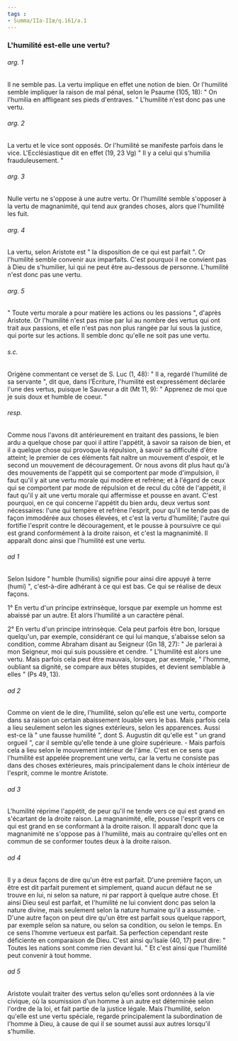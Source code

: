 ```yaml
---
tags : 
- Summa/IIa-IIæ/q.161/a.1
---
```


### L'humilité est-elle une vertu?

###### arg. 1
Il ne semble pas. La vertu implique en effet une notion de bien. Or l'humilité semble impliquer la raison de mal pénal, selon le Psaume (105, 18): " On l'humilia en affligeant ses pieds d'entraves. " L'humilité n'est donc pas une vertu. 

###### arg. 2
La vertu et le vice sont opposés. Or l'humilité se manifeste parfois dans le vice. L'Ecclésiastique dit en effet (19, 23 Vg) " Il y a celui qui s'humilia frauduleusement. " 

###### arg. 3
Nulle vertu ne s'oppose à une autre vertu. Or l'humilité semble s'opposer à la vertu de magnanimité, qui tend aux grandes choses, alors que l'humilité les fuit. 

###### arg. 4
La vertu, selon Aristote est " la disposition de ce qui est parfait ". Or l'humilité semble convenir aux imparfaits. C'est pourquoi il ne convient pas à Dieu de s'humilier, lui qui ne peut être au-dessous de personne. L'humilité n'est donc pas une vertu. 

###### arg. 5
" Toute vertu morale a pour matière les actions ou les passions ", d'après Aristote. Or l'humilité n'est pas mise par lui au nombre des vertus qui ont trait aux passions, et elle n'est pas non plus rangée par lui sous la justice, qui porte sur les actions. Il semble donc qu'elle ne soit pas une vertu. 

###### s.c.
Origène commentant ce verset de S. Luc (1, 48): " Il a, regardé l'humilité de sa servante ", dit que, dans l’Écriture, l'humilité est expressément déclarée l'une des vertus, puisque le Sauveur a dit (Mt 11, 9): " Apprenez de moi que je suis doux et humble de coeur. " 

###### resp.
Comme nous l'avons dit antérieurement en traitant des passions, le bien ardu a quelque chose par quoi il attire l'appétit, à savoir sa raison de bien, et il a quelque chose qui provoque la répulsion, à savoir sa difficulté d'être atteint; le premier de ces éléments fait naître un mouvement d'espoir, et le second un mouvement de découragement. Or nous avons dit plus haut qu'à des mouvements de l'appétit qui se comportent par mode d'impulsion, il faut qu'il y ait une vertu morale qui modère et refrène; et à l'égard de ceux qui se comportent par mode de répulsion et de recul du côté de l'appétit, il faut qu'il y ait une vertu morale qui affermisse et pousse en avant. C'est pourquoi, en ce qui concerne l'appétit du bien ardu, deux vertus sont nécessaires: l'une qui tempère et refrène l'esprit, pour qu'il ne tende pas de façon immodérée aux choses élevées, et c'est la vertu d'humilité; l'autre qui fortifie l'esprit contre le découragement, et le pousse à poursuivre ce qui est grand conformément à la droite raison, et c'est la magnanimité. Il apparaît donc ainsi que l'humilité est une vertu. 

###### ad 1
Selon Isidore " humble (humilis) signifie pour ainsi dire appuyé à terre (humi) ", c'est-à-dire adhérant à ce qui est bas. Ce qui se réalise de deux façons. 

1° En vertu d'un principe extrinsèque, lorsque par exemple un homme est abaissé par un autre. Et alors l'humilité a un caractère pénal. 

2° En vertu d'un principe intrinsèque. Cela peut parfois être bon, lorsque quelqu'un, par exemple, considérant ce qui lui manque, s'abaisse selon sa condition, comme Abraham disant au Seigneur (Gn 18, 27): " Je parlerai à mon Seigneur, moi qui suis poussière et cendre. " L'humilité est alors une vertu. Mais parfois cela peut être mauvais, lorsque, par exemple, " l'homme, oubliant sa dignité, se compare aux bêtes stupides, et devient semblable à elles " (Ps 49, 13). 

###### ad 2
Comme on vient de le dire, l'humilité, selon qu'elle est une vertu, comporte dans sa raison un certain abaissement louable vers le bas. Mais parfois cela a lieu seulement selon les signes extérieurs, selon les apparences. Aussi est-ce là " une fausse humilité ", dont S. Augustin dit qu'elle est " un grand orgueil ", car il semble qu'elle tende à une gloire supérieure. - Mais parfois cela a lieu selon le mouvement intérieur de l'âme. C'est en ce sens que l'humilité est appelée proprement une vertu, car la vertu ne consiste pas dans des choses extérieures, mais principalement dans le choix intérieur de l'esprit, comme le montre Aristote. 

###### ad 3
L'humilité réprime l'appétit, de peur qu'il ne tende vers ce qui est grand en s'écartant de la droite raison. La magnanimité, elle, pousse l'esprit vers ce qui est grand en se conformant à la droite raison. Il apparaît donc que la magnanimité ne s'oppose pas à l'humilité, mais au contraire qu'elles ont en commun de se conformer toutes deux à la droite raison. 

###### ad 4
Il y a deux façons de dire qu'un être est parfait. D'une première façon, un être est dit parfait purement et simplement, quand aucun défaut ne se trouve en lui, ni selon sa nature, ni par rapport à quelque autre chose. Et ainsi Dieu seul est parfait, et l'humilité ne lui convient donc pas selon la nature divine, mais seulement selon la nature humaine qu'il a assumée. - D'une autre façon on peut dire qu'un être est parfait sous quelque rapport, par exemple selon sa nature, ou selon sa condition, ou selon le temps. En ce sens l'homme vertueux est parfait. Sa perfection cependant reste déficiente en comparaison de Dieu. C'est ainsi qu'Isaïe (40, 17) peut dire: " Toutes les nations sont comme rien devant lui. " Et c'est ainsi que l'humilité peut convenir à tout homme. 

###### ad 5
Aristote voulait traiter des vertus selon qu'elles sont ordonnées à la vie civique, où la soumission d'un homme à un autre est déterminée selon l'ordre de la loi, et fait partie de la justice légale. Mais l'humilité, selon qu'elle est une vertu spéciale, regarde principalement la subordination de l'homme à Dieu, à cause de qui il se soumet aussi aux autres lorsqu'il s'humilie. 

